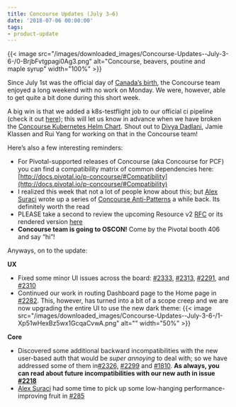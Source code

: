 ```yaml
---
title: Concourse Updates (July 3–6)
date: '2018-07-06 00:00:00'
tags:
- product-update
---
```


{{< image src="/images/downloaded_images/Concourse-Updates--July-3-6-/0-BrjbFvtgpagi0Ag3.png" alt="Concourse, beavers, poutine and maple syrup" width="100%" >}}

Since July 1st was the official day of [Canada’s birth](https://en.wikipedia.org/wiki/Canada_Day), the Concourse team enjoyed a long weekend with no work on Monday. We were, however, able to get quite a bit done during this short week.

A big win is that we added a k8s-testflight job to our official ci pipeline (check it out [here](https://ci.concourse-ci.org/teams/main/pipelines/main/jobs/k8s-testflight)); this will let us know in advance when we have broken the [Concourse Kubernetes Helm Chart](https://github.com/kubernetes/charts/tree/master/stable/concourse). Shout out to [Divya Dadlani](https://medium.com/u/7b8aac84a2b9), Jamie Klassen and Rui Yang for working on that in the Concourse team!

Here’s also a few interesting reminders:

- For Pivotal-supported releases of Concourse (aka Concourse for PCF) you can find a compatibility matrix of common dependencies here: [http://docs.pivotal.io/p-concourse/#Compatibility](http://docs.pivotal.io/p-concourse/#Compatibility)
- I realized this week that not a lot of people know about this; but [Alex Suraci](https://medium.com/u/263a63b2f209) wrote up a series of [Concourse Anti-Patterns](https://github.com/concourse/concourse/wiki/Anti-Patterns) a while back. Its definitely worth the read
- PLEASE take a second to review the upcoming Resource v2 [RFC](https://github.com/concourse/rfcs/pull/1) or its rendered version [here](https://github.com/vito/rfcs/blob/resources-v2/01-resources-v2/proposal.md)
- **Concourse team is going to OSCON!** Come by the Pivotal booth 406 and say “hi”!

Anyways, on to the update:

**UX**

- Fixed some minor UI issues across the board: [#2333](https://github.com/concourse/concourse/issues/2333), [#2313](https://github.com/concourse/concourse/issues/2313), [#2291](https://github.com/concourse/concourse/issues/2291), and [#2310](https://github.com/concourse/concourse/issues/2310)
- Continued our work in routing Dashboard page to the Home page in [#2282](https://github.com/concourse/concourse/issues/2282). This, however, has turned into a bit of a scope creep and we are now upgrading the entire UI to use the new dark theme:
    {{< image src="/images/downloaded_images/Concourse-Updates--July-3-6-/1-Xp51wHexBz5wx1GcqaCvwA.png" alt="" width="50%" >}}

**Core**

- Discovered some additional backward incompatibilities with the new user-based auth that would be _super annoying_ to deal with; so we have addressed some of them in[#2326,](https://github.com/concourse/concourse/issues/2326) [#2299](https://github.com/concourse/concourse/issues/2299) and [#1810](https://github.com/concourse/concourse/issues/1810). **As always, you can read about future incompatibilities with our new auth in issue** [**#2218**](https://github.com/concourse/concourse/issues/2218)
- [Alex Suraci](https://medium.com/u/263a63b2f209) had some time to pick up some low-hanging performance-improving fruit in [#285](https://github.com/concourse/atc/pull/285)
